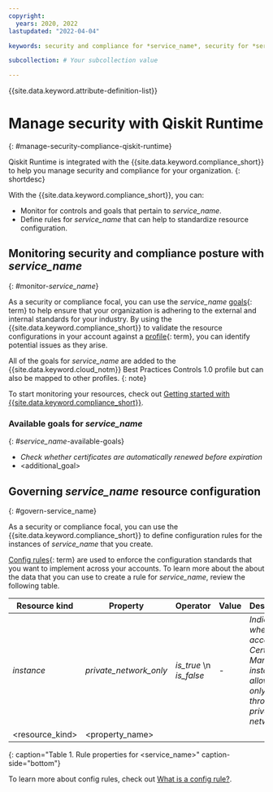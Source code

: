 ```yaml
---
copyright:
  years: 2020, 2022
lastupdated: "2022-04-04"

keywords: security and compliance for *service_name*, security for *service_name*, compliance for *service_name*,

subcollection: # Your subcollection value

---
```


{{site.data.keyword.attribute-definition-list}}


# Manage security with Qiskit Runtime
{: #manage-security-compliance-qiskit-runtime}



Qiskit Runtime is integrated with the {{site.data.keyword.compliance_short}} to help you manage security and compliance for your organization.
{: shortdesc}



With the {{site.data.keyword.compliance_short}}, you can:

* Monitor for controls and goals that pertain to *service_name*.
* Define rules for *service_name* that can help to standardize resource configuration.


## Monitoring security and compliance posture with *service_name*
{: #monitor-*service_name*}

As a security or compliance focal, you can use the *service_name* [goals](#x2117978){: term} to help ensure that your organization is adhering to the external and internal standards for your industry. By using the {{site.data.keyword.compliance_short}} to validate the resource configurations in your account against a [profile](#x2034950){: term}, you can identify potential issues as they arise.

All of the goals for *service_name* are added to the {{site.data.keyword.cloud_notm}} Best Practices Controls 1.0 profile but can also be mapped to other profiles.
{: note}

To start monitoring your resources, check out [Getting started with {{site.data.keyword.compliance_short}}](/docs/security-compliance?topic=security-compliance-monitor-ibm-collector).

### Available goals for *service_name*
{: #*service_name*-available-goals}

* *Check whether certificates are automatically renewed before expiration*
* <additional_goal>



## Governing *service_name* resource configuration
{: #govern-service_name}

As a security or compliance focal, you can use the {{site.data.keyword.compliance_short}} to define configuration rules for the instances of *service_name* that you create.

[Config rules](#x3084914){: term} are used to enforce the configuration standards that you want to implement across your accounts. To learn more about the about the data that you can use to create a rule for *service_name*, review the following table.

| Resource kind | Property | Operator | Value | Description |
|---------------|----------|---------------|-------|-------------|
| *instance* | *private_network_only* | *is_true*  \n *is_false* | - | *Indicates whether access to a Certificate Manager instance is allowed only through a private network.* |
| <resource_kind> | <property_name> | <operator> | <value> | <description> |
{: caption="Table 1. Rule properties for <service_name>" caption-side="bottom"}

To learn more about config rules, check out [What is a config rule?](/docs/security-compliance?topic=security-compliance-what-is-governance).
